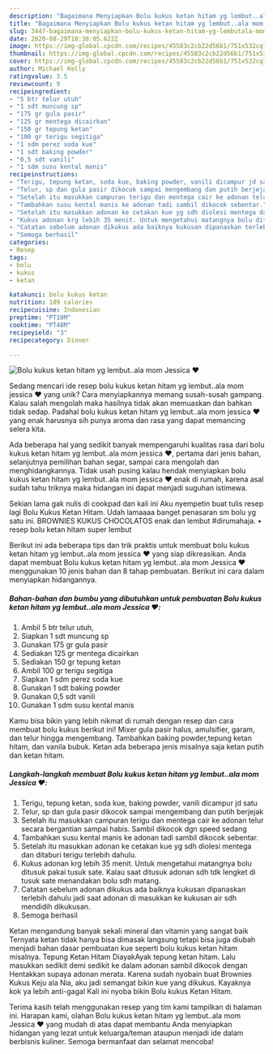 ```yaml
---
description: "Bagaimana Menyiapkan Bolu kukus ketan hitam yg lembut..ala mom Jessica ❤️ Anti Gagal"
title: "Bagaimana Menyiapkan Bolu kukus ketan hitam yg lembut..ala mom Jessica ❤️ Anti Gagal"
slug: 3447-bagaimana-menyiapkan-bolu-kukus-ketan-hitam-yg-lembutala-mom-jessica-anti-gagal
date: 2020-08-29T18:38:05.622Z
image: https://img-global.cpcdn.com/recipes/45583c2cb22d56b1/751x532cq70/bolu-kukus-ketan-hitam-yg-lembutala-mom-jessica-❤️-foto-resep-utama.jpg
thumbnail: https://img-global.cpcdn.com/recipes/45583c2cb22d56b1/751x532cq70/bolu-kukus-ketan-hitam-yg-lembutala-mom-jessica-❤️-foto-resep-utama.jpg
cover: https://img-global.cpcdn.com/recipes/45583c2cb22d56b1/751x532cq70/bolu-kukus-ketan-hitam-yg-lembutala-mom-jessica-❤️-foto-resep-utama.jpg
author: Michael Kelly
ratingvalue: 3.5
reviewcount: 9
recipeingredient:
- "5 btr telur utuh"
- "1 sdt muncung sp"
- "175 gr gula pasir"
- "125 gr mentega dicairkan"
- "150 gr tepung ketan"
- "100 gr terigu segitiga"
- "1 sdm perez soda kue"
- "1 sdt baking powder"
- "0,5 sdt vanili"
- "1 sdm susu kental manis"
recipeinstructions:
- "Terigu, tepung ketan, soda kue, baking powder, vanili dicampur jd satu"
- "Telur, sp dan gula pasir dikocok sampai mengembang dan putih berjejak"
- "Setelah itu masukkan campuran terigu dan mentega cair ke adonan telur secara bergantian sampai habis. Sambil dikocok dgn speed sedang"
- "Tambahkan susu kental manis ke adonan tadi sambil dikocok sebentar."
- "Setelah itu masukkan adonan ke cetakan kue yg sdh diolesi mentega dan ditaburi terigu terlebih dahulu."
- "Kukus adonan krg lebih 35 menit. Untuk mengetahui matangnya bolu ditusuk pakai tusuk sate. Kalau saat ditusuk adonan sdh tdk lengket di tusuk sate menandakan bolu sdh matang."
- "Catatan sebelum adonan dikukus ada baiknya kukusan dipanaskan terlebih dahulu jadi saat adonan di masukkan ke kukusan air sdh mendidih dikukusan."
- "Semoga berhasil"
categories:
- Resep
tags:
- bolu
- kukus
- ketan

katakunci: bolu kukus ketan 
nutrition: 189 calories
recipecuisine: Indonesian
preptime: "PT10M"
cooktime: "PT48M"
recipeyield: "3"
recipecategory: Dinner

---
```



![Bolu kukus ketan hitam yg lembut..ala mom Jessica ❤️](https://img-global.cpcdn.com/recipes/45583c2cb22d56b1/751x532cq70/bolu-kukus-ketan-hitam-yg-lembutala-mom-jessica-❤️-foto-resep-utama.jpg)

Sedang mencari ide resep bolu kukus ketan hitam yg lembut..ala mom jessica ❤️ yang unik? Cara menyiapkannya memang susah-susah gampang. Kalau salah mengolah maka hasilnya tidak akan memuaskan dan bahkan tidak sedap. Padahal bolu kukus ketan hitam yg lembut..ala mom jessica ❤️ yang enak harusnya sih punya aroma dan rasa yang dapat memancing selera kita.

Ada beberapa hal yang sedikit banyak mempengaruhi kualitas rasa dari bolu kukus ketan hitam yg lembut..ala mom jessica ❤️, pertama dari jenis bahan, selanjutnya pemilihan bahan segar, sampai cara mengolah dan menghidangkannya. Tidak usah pusing kalau hendak menyiapkan bolu kukus ketan hitam yg lembut..ala mom jessica ❤️ enak di rumah, karena asal sudah tahu triknya maka hidangan ini dapat menjadi suguhan istimewa.

Sekian lama gak nulis di cookpad dan kali ini Aku nyempetin buat tulis resep lagi Bolu Kukus Ketan Hitam. Udah lamaaaa banget penasaran sm bolu yg satu ini. BROWNIES KUKUS CHOCOLATOS enak dan lembut #dirumahaja. • resep bolu ketan hitam super lembut


Berikut ini ada beberapa tips dan trik praktis untuk membuat bolu kukus ketan hitam yg lembut..ala mom jessica ❤️ yang siap dikreasikan. Anda dapat membuat Bolu kukus ketan hitam yg lembut..ala mom Jessica ❤️ menggunakan 10 jenis bahan dan 8 tahap pembuatan. Berikut ini cara dalam menyiapkan hidangannya.

<!--inarticleads1-->

##### Bahan-bahan dan bumbu yang dibutuhkan untuk pembuatan Bolu kukus ketan hitam yg lembut..ala mom Jessica ❤️:

1. Ambil 5 btr telur utuh,
1. Siapkan 1 sdt muncung sp
1. Gunakan 175 gr gula pasir
1. Sediakan 125 gr mentega dicairkan
1. Sediakan 150 gr tepung ketan
1. Ambil 100 gr terigu segitiga
1. Siapkan 1 sdm perez soda kue
1. Gunakan 1 sdt baking powder
1. Gunakan 0,5 sdt vanili
1. Gunakan 1 sdm susu kental manis


Kamu bisa bikin yang lebih nikmat di rumah dengan resep dan cara membuat bolu kukus berikut ini! Mixer gula pasir halus, amulsifier, garam, dan telur hingga mengembang. Tambahkan baking powder,tepung ketan hitam, dan vanila bubuk. Ketan ada beberapa jenis misalnya saja ketan putih dan ketan hitam. 

<!--inarticleads2-->

##### Langkah-langkah membuat Bolu kukus ketan hitam yg lembut..ala mom Jessica ❤️:

1. Terigu, tepung ketan, soda kue, baking powder, vanili dicampur jd satu
1. Telur, sp dan gula pasir dikocok sampai mengembang dan putih berjejak
1. Setelah itu masukkan campuran terigu dan mentega cair ke adonan telur secara bergantian sampai habis. Sambil dikocok dgn speed sedang
1. Tambahkan susu kental manis ke adonan tadi sambil dikocok sebentar.
1. Setelah itu masukkan adonan ke cetakan kue yg sdh diolesi mentega dan ditaburi terigu terlebih dahulu.
1. Kukus adonan krg lebih 35 menit. Untuk mengetahui matangnya bolu ditusuk pakai tusuk sate. Kalau saat ditusuk adonan sdh tdk lengket di tusuk sate menandakan bolu sdh matang.
1. Catatan sebelum adonan dikukus ada baiknya kukusan dipanaskan terlebih dahulu jadi saat adonan di masukkan ke kukusan air sdh mendidih dikukusan.
1. Semoga berhasil


Ketan mengandung banyak sekali mineral dan vitamin yang sangat baik Ternyata ketan tidak hanya bisa dimasak langsung tetapi bisa juga diubah menjadi bahan dasar pembuatan kue seperti bolu kukus ketan hitam misalnya. Tepung Ketan Hitam DiayakAyak tepung ketan hitam. Lalu masukkan sedikit demi sedikit ke dalam adonan sambil dikocok dengan Hentakkan supaya adonan merata. Karena sudah nyobain buat Brownies Kukus Keju ala Nia, aku jadi semangat bikin kue yang dikukus. Kayaknya kok ya lebih anti-gagal Kali ini nyoba bikin Bolu kukus Ketan Hitam. 

Terima kasih telah menggunakan resep yang tim kami tampilkan di halaman ini. Harapan kami, olahan Bolu kukus ketan hitam yg lembut..ala mom Jessica ❤️ yang mudah di atas dapat membantu Anda menyiapkan hidangan yang lezat untuk keluarga/teman ataupun menjadi ide dalam berbisnis kuliner. Semoga bermanfaat dan selamat mencoba!

